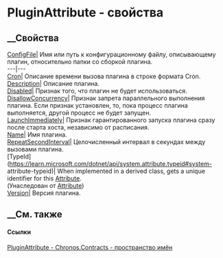 # PluginAttribute - свойства
##  __Свойства
[ConfigFile](P_Chronos_Contracts_PluginAttribute_ConfigFile.htm)|  Имя или
путь к конфигурационному файлу, описывающему плагин, относительно папки со
сборкой плагина.  
---|---  
[Cron](P_Chronos_Contracts_PluginAttribute_Cron.htm)|  Описание времени вызова
плагина в строке формата Cron.  
[Description](P_Chronos_Contracts_PluginAttribute_Description.htm)|  Описание
плагина.  
[Disabled](P_Chronos_Contracts_PluginAttribute_Disabled.htm)|  Признак того,
что плагин не будет использоваться.  
[DisallowConcurrency](P_Chronos_Contracts_PluginAttribute_DisallowConcurrency.htm)|
Признак запрета параллельного выполнения плагина. Если признак установлен, то,
пока процесс плагина выполняется, другой процесс не будет запущен.  
[LaunchImmediately](P_Chronos_Contracts_PluginAttribute_LaunchImmediately.htm)|
Признак гарантированного запуска плагина сразу после старта хоста, независимо
от расписания.  
[Name](P_Chronos_Contracts_PluginAttribute_Name.htm)|  Имя плагина.  
[RepeatSecondInterval](P_Chronos_Contracts_PluginAttribute_RepeatSecondInterval.htm)|
Целочисленный интервал в секундах между вызовами плагина.  
[TypeId](https://learn.microsoft.com/dotnet/api/system.attribute.typeid#system-
attribute-typeid)| When implemented in a derived class, gets a unique
identifier for this
[Attribute](https://learn.microsoft.com/dotnet/api/system.attribute).  
(Унаследован от
[Attribute](https://learn.microsoft.com/dotnet/api/system.attribute))  
[Version](P_Chronos_Contracts_PluginAttribute_Version.htm)|  Версия плагина.  
## __См. также
#### Ссылки
[PluginAttribute - ](T_Chronos_Contracts_PluginAttribute.htm)
[Chronos.Contracts - пространство имён](N_Chronos_Contracts.htm)
